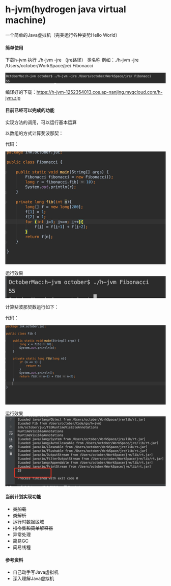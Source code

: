# h-jvm(hydrogen java virtual machine)
一个简单的Java虚拟机（完美运行各种姿势Hello World）

#### 简单使用
下载h-jvm
执行 ./h-jvm -jre （jre路径） 类名称
例如：./h-jvm -jre /Users/october/WorkSpace/jre/ Fibonacci

![run_example](./docs/img/run_example.png)

编译好的下载：https://h-jvm-1252354013.cos.ap-nanjing.myqcloud.com/h-jvm.zip


#### 目前已经可以完成的功能
实现方法的调用，可以运行基本运算

以数组的方式计算斐波那契：

代码：

![code](./docs/img/fib_array.png)


运行效果
![result](./docs/img/fib_array_result.png)

计算斐波那契数运行如下：

代码：

![code](./docs/img/fib_code.png)


运行效果
![result](./docs/img/run_result.png)


#### 当前计划实现功能
* ~~类加载~~
* ~~类解析~~
* ~~运行时数据区域~~
* ~~指令集和简单解释器~~
* 异常处理
* 简易GC
* 简易线程

#### 参考资料
* 自己动手写Java虚拟机
* 深入理解Java虚拟机


